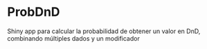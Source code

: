 # ProbDnD
 Shiny app para calcular la probabilidad de obtener un valor en DnD, combinando múltiples dados y un modificador
